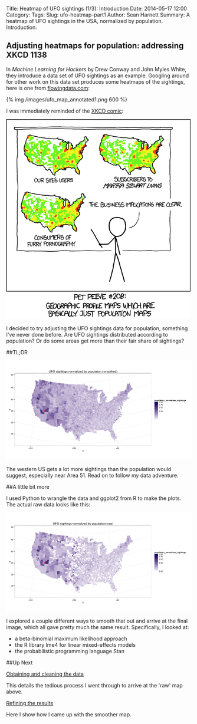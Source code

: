 Title: Heatmap of UFO sightings (1/3): Introduction
Date: 2014-05-17 12:00
Category: 
Tags: 
Slug: ufo-heatmap-part1
Author: Sean Harnett
Summary: A heatmap of UFO sightings in the USA, normalized by population. Introduction.

## Adjusting heatmaps for population: addressing XKCD 1138

In *Machine Learning for Hackers* by Drew Conway and John Myles White, they introduce a data set of UFO sightings as an example. Googling around for other work on this data set produces some heatmaps of the sightings, here is one from [flowingdata.com](http://flowingdata.com/2011/07/07/where-the-aliens-are-flying-their-ufos/):

{% img /images/ufo_map_annotated1.png 600 %}

I was immediately reminded of the [XKCD comic](http://xkcd.com/1138/):

![xkcd heatmap](/images/heatmap_xkcd.png)

I decided to try adjusting the UFO sightings data for population, something I've never done before. Are UFO sightings distributed according to population? Or do some areas get more than their fair share of sightings?

##TL;DR

![my ufo heatmap](/images/ufo_sightings_normalized_smooth.png)

The western US gets a lot more sightings than the population would suggest, especially near Area 51. Read on to follow my data adventure.

##A little bit more

 I used Python to wrangle the data and ggplot2 from R to make the plots. The actual raw data looks like this:

![my raw heatmap](/images/ufo_sightings_normalized_raw.png)

I explored a couple different ways to smooth that out and arrive at the final image, which all gave pretty much the same result. Specifically, I looked at: 

* a beta-binomial maximum likelihood approach
* the R library lme4 for linear mixed-effects models
* the probabilistic programming language Stan

##Up Next

[Obtaining and cleaning the data](|filename|heatmap_part2.md)

This details the tedious process I went through to arrive at the 'raw' map above.

[Refining the results](|filename|heatmap_part3.md)

Here I show how I came up with the smoother map.